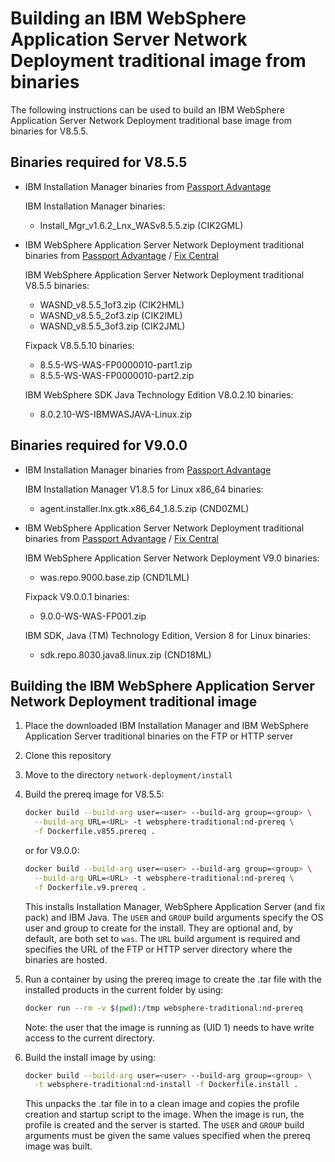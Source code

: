 # Building an IBM WebSphere Application Server Network Deployment traditional image from binaries

The following instructions can be used to build an IBM WebSphere Application Server Network Deployment traditional base image from binaries for V8.5.5.

## Binaries required for V8.5.5

* IBM Installation Manager binaries from [Passport Advantage](http://www-01.ibm.com/software/passportadvantage/pao_customer.html)

  IBM Installation Manager binaries:
  * Install_Mgr_v1.6.2_Lnx_WASv8.5.5.zip (CIK2GML)

* IBM WebSphere Application Server Network Deployment traditional binaries from [Passport Advantage](http://www-01.ibm.com/software/passportadvantage/pao_customer.html) / [Fix Central](http://www-933.ibm.com/support/fixcentral/)

  IBM WebSphere Application Server Network Deployment traditional V8.5.5 binaries:
  * WASND_v8.5.5_1of3.zip (CIK2HML)
  * WASND_v8.5.5_2of3.zip (CIK2IML)
  * WASND_v8.5.5_3of3.zip (CIK2JML)

  Fixpack V8.5.5.10 binaries:
  * 8.5.5-WS-WAS-FP0000010-part1.zip
  * 8.5.5-WS-WAS-FP0000010-part2.zip

  IBM WebSphere SDK Java Technology Edition V8.0.2.10 binaries:
  * 8.0.2.10-WS-IBMWASJAVA-Linux.zip

## Binaries required for V9.0.0

* IBM Installation Manager binaries from [Passport Advantage](http://www-01.ibm.com/software/passportadvantage/pao_customer.html)

  IBM Installation Manager V1.8.5 for Linux x86_64 binaries:
  * agent.installer.lnx.gtk.x86_64_1.8.5.zip (CND0ZML)

* IBM WebSphere Application Server Network Deployment traditional binaries from [Passport Advantage](http://www-01.ibm.com/software/passportadvantage/pao_customer.html) / [Fix Central](http://www-933.ibm.com/support/fixcentral/)

  IBM WebSphere Application Server Network Deployment V9.0 binaries:
  * was.repo.9000.base.zip (CND1LML)

  Fixpack V9.0.0.1 binaries:
  * 9.0.0-WS-WAS-FP001.zip

  IBM SDK, Java (TM) Technology Edition, Version 8 for Linux binaries:
  * sdk.repo.8030.java8.linux.zip (CND18ML)

## Building the IBM WebSphere Application Server Network Deployment traditional image

1. Place the downloaded IBM Installation Manager and IBM WebSphere Application Server traditional binaries on the FTP or HTTP server
2. Clone this repository
3. Move to the directory `network-deployment/install`
4. Build the prereq image for V8.5.5:

    ```bash
    docker build --build-arg user=<user> --build-arg group=<group> \
      --build-arg URL=<URL> -t websphere-traditional:nd-prereq \
      -f Dockerfile.v855.prereq .
    ```

    or for V9.0.0:

    ```bash
    docker build --build-arg user=<user> --build-arg group=<group> \
      --build-arg URL=<URL> -t websphere-traditional:nd-prereq \
      -f Dockerfile.v9.prereq .
    ```

    This installs Installation Manager, WebSphere Application Server (and fix pack) and IBM Java. The `USER` and `GROUP` build arguments specify the OS user and group to create for the install. They are optional and, by default, are both set to `was`. The `URL` build argument is required and specifies the URL of the FTP or HTTP server directory where the binaries are hosted.

5. Run a container by using the prereq image to create the .tar file with the installed products in the current folder by using:

    ```bash
    docker run --rm -v $(pwd):/tmp websphere-traditional:nd-prereq
    ```

    Note: the user that the image is running as (UID 1) needs to have write access to the current directory.

6. Build the install image by using:

    ```bash
    docker build --build-arg user=<user> --build-arg group=<group> \
      -t websphere-traditional:nd-install -f Dockerfile.install .
    ```

    This unpacks the .tar file in to a clean image and copies the profile creation and startup script to the image. When the image is run, the profile is created and the server is started. The `USER` and `GROUP` build arguments must be given the same values specified when the prereq image was built.
